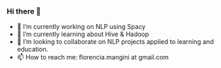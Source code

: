 ### Hi there 👋

- 🔭 I’m currently working on NLP using Spacy
- 🌱 I’m currently learning about Hive & Hadoop  
- 👯 I’m looking to collaborate on NLP projects applied to learning and education.
- 📫 How to reach me: florencia.mangini at gmail.com
